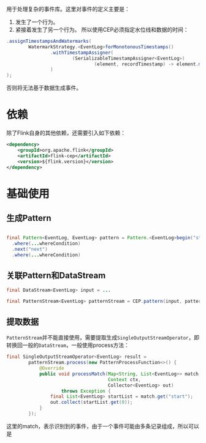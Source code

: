 用于处理复杂的事件库。这里对事件的定义主要是：
1. 发生了一个行为。
2. 紧接着发生了另一个行为。
所以使用CEP必须指定水位线和数据的时间：
```java
.assignTimestampsAndWatermarks(  
        WatermarkStrategy.<EventLog>forMonotonousTimestamps()  
                .withTimestampAssigner(  
                        (SerializableTimestampAssigner<EventLog>)  
                                (element, recordTimestamp) -> element.mills()  
                )  
);
```

否则将无法基于数据生成事件。


# 依赖
除了Flink自身的其他依赖，还需要引入如下依赖：
```xml
<dependency>  
    <groupId>org.apache.flink</groupId>  
    <artifactId>flink-cep</artifactId>  
    <version>${flink.version}</version>  
</dependency>
```

# 基础使用
## 生成Pattern

```java

final Pattern<EventLog, EventLog> pattern = Pattern.<EventLog>begin("start")
  .where(...whereCondition)
  .next("next")
  .where(...whereCondition)

```

## 关联Pattern和DataStream
```java
final DataStream<EventLog> input = ...

final PatternStream<EventLog> patternStream = CEP.pattern(input, pattern);
```

## 提取数据
`PatternStream`并不能直接使用，需要提取生成`SingleOutputStreamOperator`，即转换回一般的`DataStream`，一般使用process方法：
```java
final SingleOutputStreamOperator<EventLog> result =  
        patternStream.process(new PatternProcessFunction<>() {  
            @Override  
            public void processMatch(Map<String, List<EventLog>> match,  
                                     Context ctx,  
                                     Collector<EventLog> out)  
                    throws Exception {  
                final List<EventLog> startList = match.get("start");
                out.collect(startList.get(0));  
            }  
        });
```

这里的match，表示识别到的事件，由于一个事件可能由多条记录组成，所以可以是